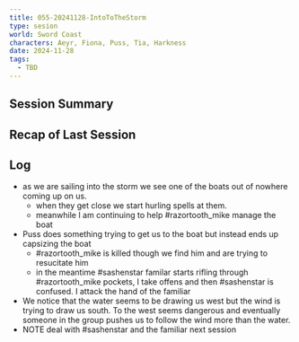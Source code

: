 ```yaml
---
title: 055-20241128-IntoToTheStorm
type: sesion
world: Sword Coast
characters: Aeyr, Fiona, Puss, Tia, Harkness
date: 2024-11-28
tags:
  - TBD
---
```


## Session Summary

## Recap of Last Session

## Log

- as we are sailing into the storm we see one of the boats out of nowhere coming up on us. 
	- when they get close we start hurling spells at them.
	- meanwhile I am continuing to help #razortooth_mike manage the boat
- Puss does something trying to get us to the boat but instead ends up capsizing the boat
	- #razortooth_mike is killed though we find him and are trying to resucitate him
	- in the meantime #sashenstar familar starts rifling through #razortooth_mike pockets, I take offens and then #sashenstar is confused. I attack the hand of the familiar
- We notice that the water seems to be drawing us west but the wind is trying to draw us south. To the west seems dangerous and eventually someone in the group pushes us to follow the wind more than the water.
- NOTE deal with #sashenstar and the familiar next session